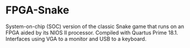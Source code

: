 # FPGA-Snake
System-on-chip (SOC) version of the classic Snake game that runs on an FPGA aided by its NIOS II processor. Compiled with Quartus Prime 18.1. Interfaces using VGA to a monitor and USB to a keyboard.
